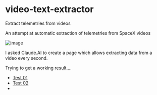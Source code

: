 # video-text-extractor
Extract telemetries from videos

An attempt at automatic extraction of telemetries from SpaceX videos

![image](https://github.com/user-attachments/assets/30d6929a-e14f-41ad-81d7-81f6c9dd12cd)

I asked Claude.AI to create a page which allows extracting data from a video every second.

Trying to get a working result....

- [Test 01](https://jumpjack.github.io/video-text-extractor/index.html)
- [Test 02](https://jumpjack.github.io/video-text-extractor/index2.html)
- 

